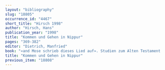 ```yaml
---
layout: "bibliography"
slug: "18805"
occurrence_id: "4467"
short_title: "Hirsch 1998"
author: "Hirsch, Hans"
publication_year: "1998"
title: "Kommen und Gehen in Nippur"
pages: "369-382"
editor: "Dietrich, Manfried"
book: "«and Mose schrieb dieses Lied auf». Studien zum Alten Testament and zum Alten Orient. Festschrift … Loretz … AOAT 250 (Münster)"
title: "Kommen und Gehen in Nippur"
previous_item: "18808"
---
```

